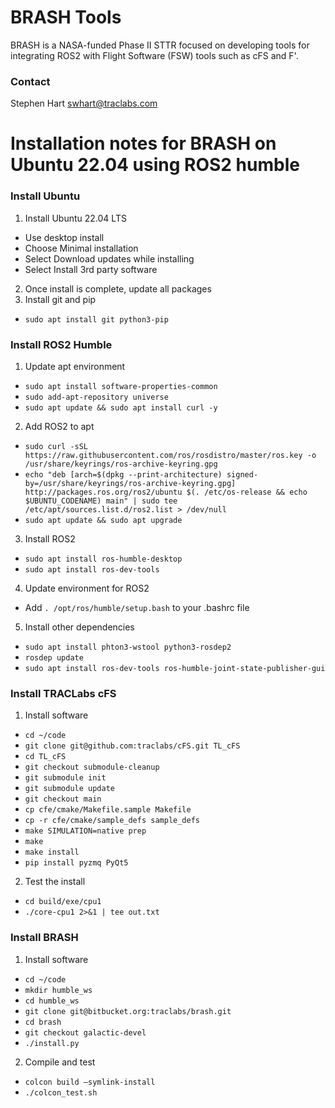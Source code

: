 # BRASH Tools
BRASH is a NASA-funded Phase II STTR focused on developing tools for integrating ROS2 with Flight Software (FSW) tools such as cFS and F'.

### Contact
Stephen Hart swhart@traclabs.com


# Installation notes for BRASH on Ubuntu 22.04 using ROS2 humble

### Install Ubuntu
1. Install Ubuntu 22.04 LTS
  * Use desktop install
  * Choose Minimal installation
  * Select Download updates while installing
  * Select Install 3rd party software
2. Once install is complete, update all packages
3. Install git and pip
  * `sudo apt install git python3-pip`

### Install ROS2 Humble
1. Update apt environment
  * `sudo apt install software-properties-common`
  * `sudo add-apt-repository universe`
  * `sudo apt update && sudo apt install curl -y`
2. Add ROS2 to apt
  * `sudo curl -sSL https://raw.githubusercontent.com/ros/rosdistro/master/ros.key -o /usr/share/keyrings/ros-archive-keyring.gpg`
  * `echo "deb [arch=$(dpkg --print-architecture) signed-by=/usr/share/keyrings/ros-archive-keyring.gpg] http://packages.ros.org/ros2/ubuntu $(. /etc/os-release && echo $UBUNTU_CODENAME) main" | sudo tee /etc/apt/sources.list.d/ros2.list > /dev/null`
  * `sudo apt update && sudo apt upgrade`
3. Install ROS2
  * `sudo apt install ros-humble-desktop`
  * `sudo apt install ros-dev-tools`
4. Update environment for ROS2
  * Add `. /opt/ros/humble/setup.bash` to your .bashrc file
5. Install other dependencies
  * `sudo apt install phton3-wstool python3-rosdep2`
  * `rosdep update`
  * `sudo apt install ros-dev-tools ros-humble-joint-state-publisher-gui`

### Install TRACLabs cFS
1. Install software
  * `cd ~/code`
  * `git clone git@github.com:traclabs/cFS.git TL_cFS`
  * `cd TL_cFS`
  * `git checkout submodule-cleanup`
  * `git submodule init`
  * `git submodule update`
  * `git checkout main`
  * `cp cfe/cmake/Makefile.sample Makefile`
  * `cp -r cfe/cmake/sample_defs sample_defs`
  * `make SIMULATION=native prep`
  * `make`
  * `make install`
  * `pip install pyzmq PyQt5`
2. Test the install
  * `cd build/exe/cpu1`
  * `./core-cpu1 2>&1 | tee out.txt`

### Install BRASH
1. Install software
  * `cd ~/code`
  * `mkdir humble_ws`
  * `cd humble_ws`
  * `git clone git@bitbucket.org:traclabs/brash.git`
  * `cd brash`
  * `git checkout galactic-devel`
  * `./install.py`
2. Compile and test
  * `colcon build –symlink-install`
  * `./colcon_test.sh`

